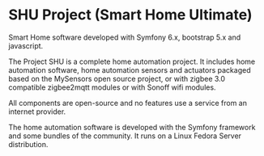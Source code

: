 # SHU Project (Smart Home Ultimate)
Smart Home software developed with Symfony 6.x, bootstrap 5.x and javascript.

The Project
SHU is a complete home automation project.
It includes home automation software, home automation sensors and actuators packaged based on the MySensors open source project, or with zigbee 3.0 compatible zigbee2mqtt modules or with Sonoff wifi modules.

All components are open-source and no features use a service from an internet provider.

The home automation software is developed with the Symfony framework and some bundles of the community.
It runs on a Linux Fedora Server distribution.
